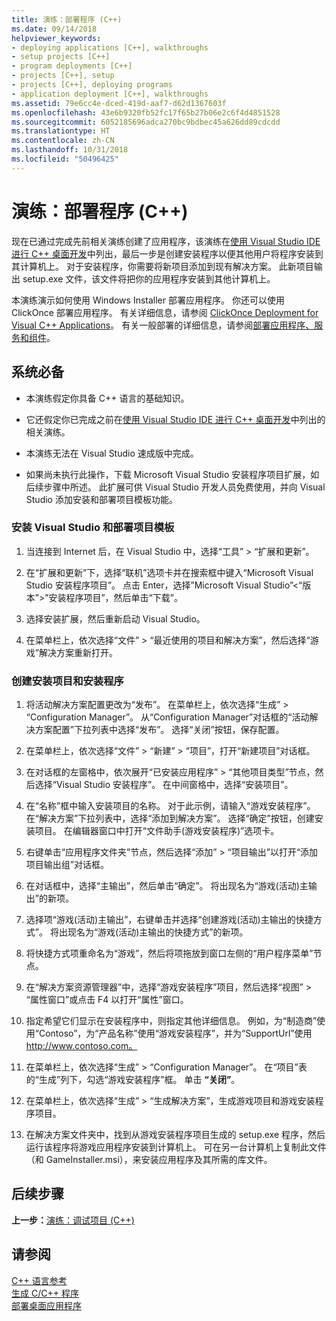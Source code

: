 ```yaml
---
title: 演练：部署程序 (C++)
ms.date: 09/14/2018
helpviewer_keywords:
- deploying applications [C++], walkthroughs
- setup projects [C++]
- program deployments [C++]
- projects [C++], setup
- projects [C++], deploying programs
- application deployment [C++], walkthroughs
ms.assetid: 79e6cc4e-dced-419d-aaf7-d62d1367603f
ms.openlocfilehash: 43e6b9320fb52fc17f65b27b06e2c6f4d4851528
ms.sourcegitcommit: 6052185696adca270bc9bdbec45a626dd89cdcdd
ms.translationtype: HT
ms.contentlocale: zh-CN
ms.lasthandoff: 10/31/2018
ms.locfileid: "50496425"
---
```

# <a name="walkthrough-deploying-your-program-c"></a>演练：部署程序 (C++)

现在已通过完成先前相关演练创建了应用程序，该演练在[使用 Visual Studio IDE 进行 C++ 桌面开发](../ide/using-the-visual-studio-ide-for-cpp-desktop-development.md)中列出，最后一步是创建安装程序以便其他用户将程序安装到其计算机上。 对于安装程序，你需要将新项目添加到现有解决方案。 此新项目输出 setup.exe 文件，该文件将把你的应用程序安装到其他计算机上。

本演练演示如何使用 Windows Installer 部署应用程序。 你还可以使用 ClickOnce 部署应用程序。 有关详细信息，请参阅 [ClickOnce Deployment for Visual C++ Applications](../ide/clickonce-deployment-for-visual-cpp-applications.md)。 有关一般部署的详细信息，请参阅[部署应用程序、服务和组件](/visualstudio/deployment/deploying-applications-services-and-components)。

## <a name="prerequisites"></a>系统必备

- 本演练假定你具备 C++ 语言的基础知识。

- 它还假定你已完成之前在[使用 Visual Studio IDE 进行 C++ 桌面开发](../ide/using-the-visual-studio-ide-for-cpp-desktop-development.md)中列出的相关演练。

- 本演练无法在 Visual Studio 速成版中完成。

- 如果尚未执行此操作，下载 Microsoft Visual Studio 安装程序项目扩展，如后续步骤中所述。 此扩展可供 Visual Studio 开发人员免费使用，并向 Visual Studio 添加安装和部署项目模板功能。

### <a name="to-install-the-visual-studio-setup-and-deployment-project-template"></a>安装 Visual Studio 和部署项目模板

1. 当连接到 Internet 后，在 Visual Studio 中，选择“工具” > “扩展和更新”。

1. 在“扩展和更新”下，选择“联机”选项卡并在搜索框中键入“Microsoft Visual Studio 安装程序项目”。 点击 Enter，选择”Microsoft Visual Studio”\<“版本”>”安装程序项目”，然后单击“下载”。

1. 选择安装扩展，然后重新启动 Visual Studio。

1. 在菜单栏上，依次选择“文件” > “最近使用的项目和解决方案”，然后选择“游戏”解决方案重新打开。

### <a name="to-create-a-setup-project-and-install-your-program"></a>创建安装项目和安装程序

1. 将活动解决方案配置更改为“发布”。 在菜单栏上，依次选择“生成” > “Configuration Manager”。 从“Configuration Manager”对话框的“活动解决方案配置”下拉列表中选择“发布”。 选择“关闭”按钮，保存配置。

1. 在菜单栏上，依次选择“文件” > “新建” > “项目”，打开“新建项目”对话框。

1. 在对话框的左窗格中，依次展开“已安装应用程序” > “其他项目类型”节点，然后选择“Visual Studio 安装程序”。 在中间窗格中，选择“安装项目”。

1. 在“名称”框中输入安装项目的名称。 对于此示例，请输入“游戏安装程序”。 在“解决方案”下拉列表中，选择“添加到解决方案”。 选择“确定”按钮，创建安装项目。 在编辑器窗口中打开“文件助手(游戏安装程序)”选项卡。

1. 右键单击“应用程序文件夹”节点，然后选择“添加” > “项目输出”以打开“添加项目输出组”对话框。

1. 在对话框中，选择“主输出”，然后单击“确定”。 将出现名为“游戏(活动)主输出”的新项。

1. 选择项“游戏(活动)主输出”，右键单击并选择“创建游戏(活动)主输出的快捷方式”。 将出现名为“游戏(活动)主输出的快捷方式”的新项。

1. 将快捷方式项重命名为“游戏”，然后将项拖放到窗口左侧的“用户程序菜单”节点。

1. 在“解决方案资源管理器”中，选择“游戏安装程序”项目，然后选择“视图” > “属性窗口”或点击 F4 以打开“属性”窗口。

1. 指定希望它们显示在安装程序中，则指定其他详细信息。  例如，为“制造商”使用“Contoso”，为“产品名称”使用“游戏安装程序”，并为“SupportUrl”使用 http://www.contoso.com。

1. 在菜单栏上，依次选择“生成” > “Configuration Manager”。 在“项目”表的“生成”列下，勾选“游戏安装程序”框。 单击 **“关闭”**。

1. 在菜单栏上，依次选择“生成” > “生成解决方案”，生成游戏项目和游戏安装程序项目。

1. 在解决方案文件夹中，找到从游戏安装程序项目生成的 setup.exe 程序，然后运行该程序将游戏应用程序安装到计算机上。 可在另一台计算机上复制此文件（和 GameInstaller.msi），来安装应用程序及其所需的库文件。

## <a name="next-steps"></a>后续步骤

**上一步：**[演练：调试项目 (C++)](../ide/walkthrough-debugging-a-project-cpp.md)<br/>

## <a name="see-also"></a>请参阅

[C++ 语言参考](../cpp/cpp-language-reference.md)<br/>
[生成 C/C++ 程序](../build/building-c-cpp-programs.md)<br/>
[部署桌面应用程序](../ide/deploying-native-desktop-applications-visual-cpp.md)<br/>
